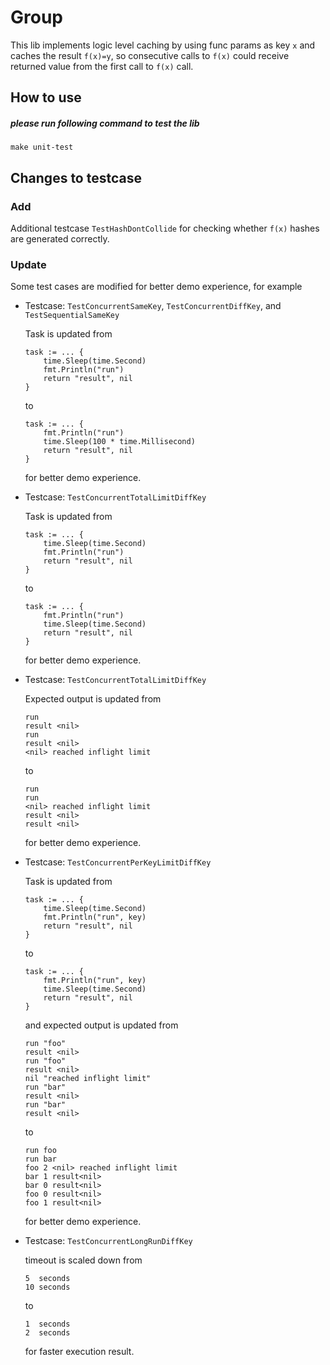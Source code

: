 # Group

This lib implements logic level caching by using func params as key ```x``` and caches the result ```f(x)=y```, so consecutive calls to ```f(x)``` could receive returned value from the first call to ```f(x)``` call.

## How to use

##### please run following command to test the lib
```
make unit-test
```

## Changes to testcase

### Add

Additional testcase ```TestHashDontCollide``` for checking whether ```f(x)``` hashes are generated correctly.

### Update

Some test cases are modified for better demo experience, for example

- Testcase: ```TestConcurrentSameKey```, ```TestConcurrentDiffKey```, and ```TestSequentialSameKey```
    
    Task is updated from

    ```
	task := ... {
		time.Sleep(time.Second)
		fmt.Println("run")
		return "result", nil
	}
    ``` 
    
    to

    ```
	task := ... {
		fmt.Println("run")
		time.Sleep(100 * time.Millisecond)
		return "result", nil
	}
    ```

    for better demo experience.

- Testcase: ```TestConcurrentTotalLimitDiffKey```
    
    Task is updated from

    ```
	task := ... {
		time.Sleep(time.Second)
		fmt.Println("run")
		return "result", nil
	}
    ``` 
    
    to

    ```
	task := ... {
		fmt.Println("run")
		time.Sleep(time.Second)
		return "result", nil
	}
    ```

    for better demo experience.

- Testcase: ```TestConcurrentTotalLimitDiffKey```

  Expected output is updated from

    ```
    run
    result <nil>
    run
    result <nil>
    <nil> reached inflight limit
    ```

    to

    ```
    run
    run
    <nil> reached inflight limit
    result <nil>
    result <nil>
    ```

    for better demo experience.

- Testcase: ```TestConcurrentPerKeyLimitDiffKey```

  Task is updated from

    ```
	task := ... {
        time.Sleep(time.Second)
		fmt.Println("run", key)
		return "result", nil
	}
    ```

  to 

    ```
	task := ... {
		fmt.Println("run", key)
		time.Sleep(time.Second)
		return "result", nil
	}
    ```

  and expected output is updated from

    ```
    run "foo"
    result <nil>
    run "foo"
    result <nil>
    nil "reached inflight limit"
    run "bar"
    result <nil>
    run "bar"
    result <nil>
    ```

    to

    ```
    run foo
    run bar
    foo 2 <nil> reached inflight limit
    bar 1 result<nil>
    bar 0 result<nil>
    foo 0 result<nil>
    foo 1 result<nil>
    ```

    for better demo experience.

- Testcase: ```TestConcurrentLongRunDiffKey```

    timeout is scaled down from

    ```
    5  seconds
    10 seconds
    ```

    to

    ```
    1  seconds
    2  seconds
    ```

    for faster execution result.